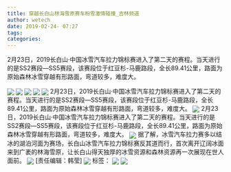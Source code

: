 ```yaml
---
title: 穿越长白山林海雪原赛车粉雪激情碰撞_吉林频道
author: wetech
date: 2019-02-24- 07:27
tags: 
categories: 
---
```

2月23日，2019长白山·中国冰雪汽车拉力锦标赛进入了第二天的赛程。当天进行的是SS2赛段—SS5赛段，该赛段位于红豆杉-马鹿路段，全长89.41公里，路面为原始森林冰雪穿越有形路面，弯道较多，难度大。
<!-- more -->
                
<img align="center" border="0" src="http://p0.ifengimg.com/a/2019_08/c975d80e3bff380_size116_w555_h370.jpg" />
                
<img align="center" border="0" src="http://p3.ifengimg.com/a/2019_08/99c3d103d5f20ee_size116_w555_h369.jpg" />
            
<img align="center" border="0" src="http://p1.ifengimg.com/a/2019_08/0e5f6800f0bb98a_size124_w555_h370.jpg" />
<img align="center" border="0" src="http://p1.ifengimg.com/a/2019_08/283a2ce2a70cd65_size92_w555_h369.jpg" />
<img align="center" border="0" src="http://p0.ifengimg.com/a/2019_08/98c90d2141e304a_size103_w555_h369.jpg" />
2月23日，2019长白山·中国冰雪汽车拉力锦标赛进入了第二天的赛程。当天进行的是SS2赛段—SS5赛段，该赛段位于红豆杉-马鹿路段，全长89.41公里，路面为原始森林冰雪穿越有形路面，弯道较多，难度大。
<img align="center" border="0" src="http://p0.ifengimg.com/a/2019_08/4f6590e49c93841_size122_w555_h369.jpg" />
2月23日，2019长白山·中国冰雪汽车拉力锦标赛进入了第二天的赛程。当天进行的是SS2赛段—SS5赛段，该赛段位于红豆杉-马鹿路段，全长89.41公里，路面为原始森林冰雪穿越有形路面，弯道较多，难度大。
<img align="center" border="0" src="http://p0.ifengimg.com/a/2019_08/1e2114774de322c_size101_w555_h370.jpg" />
据了解，冰雪汽车拉力赛多以结冰的湖泊河面为赛场，长白山冰雪汽车拉力锦标赛反其道而行，首次离开辽阔冰面来到广袤的林海雪原，让长白山得天独厚的冰雪资源和森林资源再一次展现在世人面前。
<img align="center" border="0" src="http://p0.ifengimg.com/a/2019_08/fd990a1195a2d33_size72_w555_h369.jpg" />
[责任编辑：韩莹]
<img align="center" border="0" src="http://p3.ifengimg.com/a/2019_08/032f3bb7dc48155_size106_w555_h369.jpg" />
标签：
<img align="center" border="0" src="http://p0.ifengimg.com/a/2019_08/516f4895ab0ef0c_size86_w555_h370.jpg" />
 
<img align="center" border="0" src="http://p2.ifengimg.com/a/2016/0810/204c433878d5cf9size1_w16_h16.png" />
             
